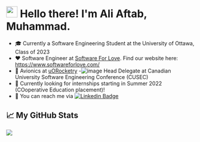 <!-- Text -->


# <img src="https://raw.githubusercontent.com/MartinHeinz/MartinHeinz/master/wave.gif" width="30px"> Hello there! I'm Ali Aftab, Muhammad.

- 🎓 Currently a Software Engineering Student at the University of Ottawa, Class of 2023
- ❤️ Software Engineer at [Software For Love](https://github.com/Software-For-Love/software-for-love-site). Find our website here: https://www.softwareforlove.com/
- 🚀 Avionics at [uORocketry](https://github.com/uorocketry/rocket-code-2020)
-![image](https://user-images.githubusercontent.com/37605427/116737034-b75ae580-a9be-11eb-8ba6-e68b15477de1.png) Head Delegate at Canadian University Software Engineering Conference (CUSEC)
- 🙋 Currently looking for internships starting in Summer 2022 (COoperative Education placement)!
- 💬 You can reach me via [![Linkedin Badge](https://img.shields.io/badge/-Ali-blue?style=flat-square&logo=Linkedin&logoColor=white&link=https://www.linkedin.com/in/ali-aftab-muhammad/)](https://www.linkedin.com/in/ali-aftab-muhammad/)

## &#x1f4c8; My GitHub Stats

<img align="center" src="https://github-readme-stats.vercel.app/api/?username=Renfrew100&theme=dark&hide=stars"/>
<br/>

